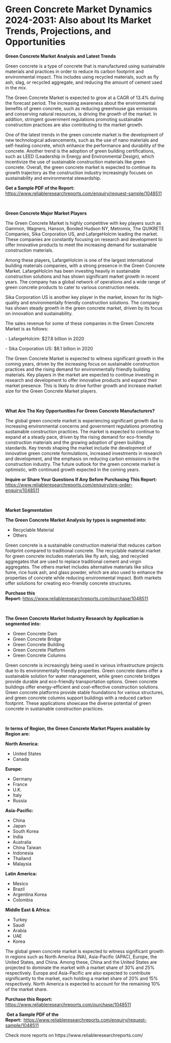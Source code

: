 <p><h1>Green Concrete Market Dynamics 2024-2031: Also about Its Market Trends, Projections, and Opportunities</h1></p><p><strong>Green Concrete Market Analysis and Latest Trends</strong></p>
<p><p>Green concrete is a type of concrete that is manufactured using sustainable materials and practices in order to reduce its carbon footprint and environmental impact. This includes using recycled materials, such as fly ash, slag, or recycled aggregate, and reducing the amount of cement used in the mix.</p><p>The Green Concrete Market is expected to grow at a CAGR of 13.4% during the forecast period. The increasing awareness about the environmental benefits of green concrete, such as reducing greenhouse gas emissions and conserving natural resources, is driving the growth of the market. In addition, stringent government regulations promoting sustainable construction practices are also contributing to the market growth.</p><p>One of the latest trends in the green concrete market is the development of new technological advancements, such as the use of nano materials and self-healing concrete, which enhance the performance and durability of the concrete. Another trend is the adoption of green building certifications, such as LEED (Leadership in Energy and Environmental Design), which incentivize the use of sustainable construction materials like green concrete. Overall, the green concrete market is expected to continue its growth trajectory as the construction industry increasingly focuses on sustainability and environmental stewardship.</p></p>
<p><strong>Get a Sample PDF of the Report:&nbsp;</strong> <a href="https://www.reliableresearchreports.com/enquiry/request-sample/1048511">https://www.reliableresearchreports.com/enquiry/request-sample/1048511</a></p>
<p>&nbsp;</p>
<p><strong>Green Concrete Major Market Players</strong></p>
<p><p>The Green Concrete Market is highly competitive with key players such as Gammon, Wagners, Hanson, Bonded Hudson NY, Metromix, The QUIKRETE Companies, Sika Corporation US, and LafargeHolcim leading the market. These companies are constantly focusing on research and development to offer innovative products to meet the increasing demand for sustainable construction materials.</p><p>Among these players, LafargeHolcim is one of the largest international building materials companies, with a strong presence in the Green Concrete Market. LafargeHolcim has been investing heavily in sustainable construction solutions and has shown significant market growth in recent years. The company has a global network of operations and a wide range of green concrete products to cater to various construction needs.</p><p>Sika Corporation US is another key player in the market, known for its high-quality and environmentally friendly construction solutions. The company has shown steady growth in the green concrete market, driven by its focus on innovation and sustainability.</p><p>The sales revenue for some of these companies in the Green Concrete Market is as follows:</p><p>- LafargeHolcim: $27.8 billion in 2020</p><p>- Sika Corporation US: $8.1 billion in 2020</p><p>The Green Concrete Market is expected to witness significant growth in the coming years, driven by the increasing focus on sustainable construction practices and the rising demand for environmentally friendly building materials. Key players in the market are expected to continue investing in research and development to offer innovative products and expand their market presence. This is likely to drive further growth and increase market size for the Green Concrete Market players.</p></p>
<p>&nbsp;</p>
<p><strong>What Are The Key Opportunities For Green Concrete Manufacturers?</strong></p>
<p><p>The global green concrete market is experiencing significant growth due to increasing environmental concerns and government regulations promoting sustainable construction practices. The market is expected to continue to expand at a steady pace, driven by the rising demand for eco-friendly construction materials and the growing adoption of green building standards. Key trends shaping the market include the development of innovative green concrete formulations, increased investments in research and development, and the emphasis on reducing carbon emissions in the construction industry. The future outlook for the green concrete market is optimistic, with continued growth expected in the coming years.</p></p>
<p><strong>Inquire or Share Your Questions If Any Before Purchasing This Report:</strong> <a href="https://www.reliableresearchreports.com/enquiry/pre-order-enquiry/1048511">https://www.reliableresearchreports.com/enquiry/pre-order-enquiry/1048511</a></p>
<p>&nbsp;</p>
<p><strong>Market Segmentation</strong></p>
<p><strong>The Green Concrete Market Analysis by types is segmented into:</strong></p>
<p><ul><li>Recyclable Material</li><li>Others</li></ul></p>
<p><p>Green concrete is a sustainable construction material that reduces carbon footprint compared to traditional concrete. The recyclable material market for green concrete includes materials like fly ash, slag, and recycled aggregates that are used to replace traditional cement and virgin aggregates. The others market includes alternative materials like silica fume, rice husk ash, and glass powder, which are also used to enhance the properties of concrete while reducing environmental impact. Both markets offer solutions for creating eco-friendly concrete structures.</p></p>
<p><strong>Purchase this Report:&nbsp;</strong><a href="https://www.reliableresearchreports.com/purchase/1048511">https://www.reliableresearchreports.com/purchase/1048511</a></p>
<p>&nbsp;</p>
<p><strong>The Green Concrete Market Industry Research by Application is segmented into:</strong></p>
<p><ul><li>Green Concrete Dam</li><li>Green Concrete Bridge</li><li>Green Concrete Building</li><li>Green Concrete Platform</li><li>Green Concrete Columns</li></ul></p>
<p><p>Green concrete is increasingly being used in various infrastructure projects due to its environmentally friendly properties. Green concrete dams offer a sustainable solution for water management, while green concrete bridges provide durable and eco-friendly transportation options. Green concrete buildings offer energy-efficient and cost-effective construction solutions. Green concrete platforms provide stable foundations for various structures, and green concrete columns support buildings with a reduced carbon footprint. These applications showcase the diverse potential of green concrete in sustainable construction practices.</p></p>
<p>&nbsp;</p>
<p><strong>In terms of Region, the Green Concrete Market Players available by Region are:</strong></p>
<p>
    <p> <strong> North America: </strong>
        <ul>
            <li>United States</li>
            <li>Canada</li>
        </ul>
        </p> 
    <p> <strong> Europe: </strong>
        <ul>
            <li>Germany</li>
            <li>France</li>
            <li>U.K.</li>
            <li>Italy</li>
            <li>Russia</li>
        </ul>
        </p> 
    <p> <strong> Asia-Pacific: </strong>
        <ul>
            <li>China</li>
            <li>Japan</li>
            <li>South Korea</li>
            <li>India</li>
            <li>Australia</li>
            <li>China Taiwan</li>
            <li>Indonesia</li>
            <li>Thailand</li>
            <li>Malaysia</li>
        </ul>
        </p> 
    <p> <strong> Latin America: </strong>
        <ul>
            <li>Mexico</li>
            <li>Brazil</li>
            <li>Argentina Korea</li>
            <li>Colombia</li>
        </ul>
        </p> 
    <p> <strong> Middle East & Africa: </strong>
        <ul>
            <li>Turkey</li>
            <li>Saudi</li>
            <li>Arabia</li>
            <li>UAE</li>
            <li>Korea</li>
        </ul>
    </p>
    </p>
<p><p>The global green concrete market is expected to witness significant growth in regions such as North America (NA), Asia-Pacific (APAC), Europe, the United States, and China. Among these, China and the United States are projected to dominate the market with a market share of 30% and 25% respectively. Europe and Asia-Pacific are also expected to contribute significantly to the market, each holding a market share of 20% and 15% respectively. North America is expected to account for the remaining 10% of the market share.</p></p>
<p><strong>Purchase this Report: </strong><a href="https://www.reliableresearchreports.com/purchase/1048511">https://www.reliableresearchreports.com/purchase/1048511</a></p>
<p>&nbsp;<strong>Get a Sample PDF of the Report:&nbsp;&nbsp;</strong><a href="https://www.reliableresearchreports.com/enquiry/request-sample/1048511">https://www.reliableresearchreports.com/enquiry/request-sample/1048511</a></p>
<p><strong></strong></p>
<p>Check more reports on https://www.reliableresearchreports.com/</p>